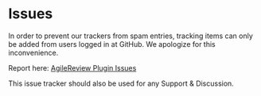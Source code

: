 # Issues

In order to prevent our trackers from spam entries, tracking items can only be added from users logged in at GitHub.
We apologize for this inconvenience.

Report here: [AgileReview Plugin Issues](https://github.com/AgileReview-Project/AgileReview-Legacy-Plugin/issues)

This issue tracker should also be used for any Support & Discussion.